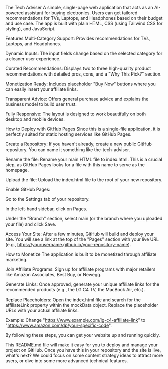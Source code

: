 The Tech Adviser
A simple, single-page web application that acts as an AI-powered assistant for buying electronics. Users can get tailored recommendations for TVs, Laptops, and Headphones based on their budget and use case. The app is built with plain HTML, CSS (using Tailwind CSS for styling), and JavaScript.

Features
Multi-Category Support: Provides recommendations for TVs, Laptops, and Headphones.

Dynamic Inputs: The input fields change based on the selected category for a cleaner user experience.

Curated Recommendations: Displays two to three high-quality product recommendations with detailed pros, cons, and a "Why This Pick?" section.

Monetization Ready: Includes placeholder "Buy Now" buttons where you can easily insert your affiliate links.

Transparent Advice: Offers general purchase advice and explains the business model to build user trust.

Fully Responsive: The layout is designed to work beautifully on both desktop and mobile devices.

How to Deploy with GitHub Pages
Since this is a single-file application, it is perfectly suited for static hosting services like GitHub Pages.

Create a Repository: If you haven't already, create a new public GitHub repository. You can name it something like the-tech-adviser.

Rename the file: Rename your main HTML file to index.html. This is a crucial step, as GitHub Pages looks for a file with this name to serve as the homepage.

Upload the file: Upload the index.html file to the root of your new repository.

Enable GitHub Pages:

Go to the Settings tab of your repository.

In the left-hand sidebar, click on Pages.

Under the "Branch" section, select main (or the branch where you uploaded your file) and click Save.

Access Your Site: After a few minutes, GitHub will build and deploy your site. You will see a link at the top of the "Pages" section with your live URL (e.g., https://yourusername.github.io/your-repository-name).

How to Monetize
The application is built to be monetized through affiliate marketing.

Join Affiliate Programs: Sign up for affiliate programs with major retailers like Amazon Associates, Best Buy, or Newegg.

Generate Links: Once approved, generate your unique affiliate links for the recommended products (e.g., the LG C4 TV, the MacBook Air, etc.).

Replace Placeholders: Open the index.html file and search for the affiliateLink property within the mockData object. Replace the placeholder URLs with your actual affiliate links.

Example: Change "https://www.example.com/lg-c4-affiliate-link" to "https://www.amazon.com/dp/your-specific-code".

By following these steps, you can get your website up and running quickly.

This README.md file will make it easy for you to deploy and manage your project on GitHub. Once you have this in your repository and the site is live, what's next? We could focus on some content strategy ideas to attract more users, or dive into some more advanced technical features.
